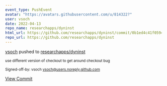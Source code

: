 ```yaml
---
event_type: PushEvent
avatar: "https://avatars.githubusercontent.com/u/814322?"
user: vsoch
date: 2022-04-13
repo_name: researchapps/dyninst
html_url: https://github.com/researchapps/dyninst/commit/0b1ed4c41f059404b212249cf9ba7fd3a3802821
repo_url: https://github.com/researchapps/dyninst
---
```


<a href='https://github.com/vsoch' target='_blank'>vsoch</a> pushed to <a href='https://github.com/researchapps/dyninst' target='_blank'>researchapps/dyninst</a>

<small>use different version of checkout to get around checkout bug

Signed-off-by: vsoch <vsoch@users.noreply.github.com></small>

<a href='https://github.com/researchapps/dyninst/commit/0b1ed4c41f059404b212249cf9ba7fd3a3802821' target='_blank'>View Commit</a>